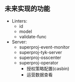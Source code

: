 ## 未来实现的功能

- Linters: 
  - id
  - model
  - validate-func
- Server:
  - superproj-event-monitor
  - superproj-tyk-server
  - superproj-osscenter
  - superproj-operator
    - 授权策略配置(casbin)
    - 运营数据查看
